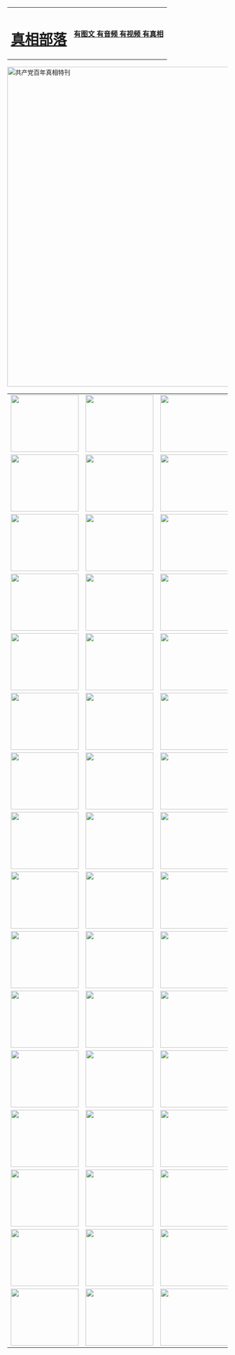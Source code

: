 <table>
<tr>

<td>
	<H1><a href="http://u79.cispeaks.com/zx/">真相部落</a></H1>
</td>
<td>
	<H4><a href="http://u79.cispeaks.com/zx/">有图文 有音频 有视频 有真相</a></H4>
</td>
</tr>
</table>

 <div ><a href="http://u79.cispeaks.com/zx/bngcd/"><img src="http://u79.cispeaks.com/zx/bngcd/gcdbnzx.jpg" width="730"  border="0" alt="共产党百年真相特刊"></a></div>

<table>
<tr>
	<td><a href="http://j38.ustedguarda.com/xtr/107/"><img  src ="http://j38.ustedguarda.com/pic/2017/02/107.jpg" width="155px" height="130px"></a></td>
	<td><a href="http://j38.ustedguarda.com/xtr/829/"><img src ="http://j38.ustedguarda.com/pic/2017/02/829.jpg" width="155px" height="130px"></a></td>
	<td><a href="http://j38.ustedguarda.com/xtr/69/"><img  src ="http://j38.ustedguarda.com/pic/2017/02/69.jpg" width="155px" height="130px"></a></td>
	<td><a href="http://j38.ustedguarda.com/xtr/99/"><img  src ="http://j38.ustedguarda.com/pic/2017/02/99.jpg" width="155px" height="130px"></a></td>
</tr>
<tr>
	<td><a href="http://j38.ustedguarda.com/xtr/40/"><img  src ="http://j38.ustedguarda.com/pic/2017/02/40.jpg" width="155px" height="130px"></a></td>
	<td><a href="http://j38.ustedguarda.com/xtr/20/"><img  src ="http://j38.ustedguarda.com/pic/2017/02/20.jpg" width="155px" height="130px"></a></td>
	<td><a href="http://j38.ustedguarda.com/xtr/81/"><img  src ="http://j38.ustedguarda.com/pic/2017/02/81.jpg" width="155px" height="130px"></a></td>
	<td><a href="http://j38.ustedguarda.com/xtr/2/"><img  src ="http://j38.ustedguarda.com/pic/2017/02/2.jpg" width="155px" height="130px"></a></td>
</tr>
<tr>
	<td><a href="http://j38.ustedguarda.com/xtr/86/"><img  src ="http://j38.ustedguarda.com/pic/2017/02/86.jpg" width="155px" height="130px"></a></td>
	<td><a href="http://j38.ustedguarda.com/xtr/109/"><img  src ="http://j38.ustedguarda.com/pic/2017/02/109.jpg" width="155px" height="130px"></a></td>
	<td><a href="http://j38.ustedguarda.com/xtr/1378/"><img  src ="http://j38.ustedguarda.com/pic/2017/02/1378.jpg" width="155px" height="130px"></a></td>
	<td><a href="http://j38.ustedguarda.com/xtr/57/"><img  src ="http://j38.ustedguarda.com/pic/2017/02/57.jpg" width="155px" height="130px"></a></td>
</tr>
<tr>
	<td><a href="http://j38.ustedguarda.com/xtr/1219/"><img  src ="http://j38.ustedguarda.com/pic/2017/02/1219.jpg" width="155px" height="130px"></a></td>
	<td><a href="http://j38.ustedguarda.com/xtr/1220/"><img  src ="http://j38.ustedguarda.com/pic/2017/02/1220.jpg" width="155px" height="130px"></a></td>
	<td><a href="http://j38.ustedguarda.com/xtr/1221/"><img  src ="http://j38.ustedguarda.com/pic/2017/02/1221.jpg" width="155px" height="130px"></a></td>
	<td><a href="http://j38.ustedguarda.com/xtr/51/"><img  src ="http://j38.ustedguarda.com/pic/2017/02/51.jpg" width="155px" height="130px"></a></td>
</tr>
<tr>
	<td><a href="http://j38.ustedguarda.com/xtr/1055/"><img  src ="http://j38.ustedguarda.com/pic/2017/02/1055.jpg" width="155px" height="130px"></a></td>
	<td><a href="http://j38.ustedguarda.com/xtr/611/"><img  src ="http://j38.ustedguarda.com/pic/2017/02/611.jpg" width="155px" height="130px"></a></td>
	<td><a href="http://j38.ustedguarda.com/xtr/1121/"><img  src ="http://j38.ustedguarda.com/pic/2017/02/1121.jpg" width="155px" height="130px"></a></td>
	<td><a href="http://j38.ustedguarda.com/xtr/610/"><img  src ="http://j38.ustedguarda.com/pic/2017/02/610.jpg" width="155px" height="130px"></a></td>
</tr>
<tr>
	<td><a href="http://j38.ustedguarda.com/xtr/1128/"><img  src ="http://j38.ustedguarda.com/pic/2017/02/1128.jpg" width="155px" height="130px"></a></td>
	<td><a href="http://j38.ustedguarda.com/xtr/1395/"><img  src ="http://j38.ustedguarda.com/pic/2017/02/1406.jpg" width="155px" height="130px"></a></td>
	<td><a href="http://j38.ustedguarda.com/xtr/1407/"><img  src ="http://j38.ustedguarda.com/pic/2017/02/1407.jpg" width="155px" height="130px"></a></td>
	<td><a href="http://j38.ustedguarda.com/xtr/934/"><img  src ="http://j38.ustedguarda.com/pic/2017/02/934.jpg" width="155px" height="130px"></a></td>
</tr>
<tr>
	<td><a href="http://j38.ustedguarda.com/xtr/641/"><img  src ="http://j38.ustedguarda.com/pic/2017/02/641.jpg" width="155px" height="130px"></a></td>
	<td><a href="http://j38.ustedguarda.com/xtr/949/"><img  src ="http://j38.ustedguarda.com/pic/2017/02/949.jpg" width="155px" height="130px"></a></td>
	<td><a href="http://j38.ustedguarda.com/xtr/112/"><img  src ="http://j38.ustedguarda.com/pic/2017/02/112.jpg" width="155px" height="130px"></a></td>
	<td><a href="http://j38.ustedguarda.com/xtr/812/"><img  src ="http://j38.ustedguarda.com/pic/2017/02/812.jpg" width="155px" height="130px"></a></td>
</tr>
<tr>
	<td><a href="http://j38.ustedguarda.com/xtr/103/"><img  src ="http://j38.ustedguarda.com/pic/2017/02/103.jpg" width="155px" height="130px"></a></td>
	<td><a href="http://j38.ustedguarda.com/xtr/3/"><img  src ="http://j38.ustedguarda.com/pic/2017/02/3.jpg" width="155px" height="130px"></a></td>
	<td><A href="http://j38.ustedguarda.com/mp4/zx/2015/11/Lkmtt.mp4" target="_blank" title="莲开满天庭"><img  src="http://j38.ustedguarda.com/pic/2015/11/Lkmtt3480_jssor.jpg"  width="155px" height="130px"></A></td>
	<td><A href="http://j38.ustedguarda.com/mp4/zx/2015/11/2013513.mp4" target="_blank" title="飞旋的法轮"><img  src="http://j38.ustedguarda.com/pic/2015/11/falun480_jssor.jpg"  width="155px" height="130px"></A></td>
</tr>
<tr>
	<td><A href="http://j38.ustedguarda.com/mp4/zx/2015/11/NYParade.mp4" target="_blank" title="2004年4月10日法轮功纽约大游行"><img  src="http://j38.ustedguarda.com/pic/2015/11/nyparade480_jssor.jpg"  width="155px" height="130px"></A></td>
	<td><A href="http://j38.ustedguarda.com/mp4/news617/2015/05/WEB_s28093.mp4" target="_blank" title="2015年世界法轮大法日特别报导"><img  src="http://j38.ustedguarda.com/pic/2015/11/p6752711a666997037_jssor.jpg"  width="155px" height="130px"></A></td>
	<td><A href="http://j38.ustedguarda.com/mp4/news829/2015/11/30211_326650.mp4" target="_blank" title="沧州绑架案连审四天 民众抹泪称审好人"><img  src="http://j38.ustedguarda.com/pic/2015/11/changzhou2480_jssor.jpg"  width="155px" height="130px"></A></td>
	<td><A href="http://j38.ustedguarda.com/mp4/mhph/2015/10/changzhou.mp4" target="_blank" title="沧州真相--狮城血泪"><img  src="http://j38.ustedguarda.com/pic/2015/11/changzhou480_jssor.jpg"  width="155px" height="130px"></A></td>
</tr>
<tr>
	<td><A href="http://j38.ustedguarda.com/mp4/mhjd/mhjd_55.mp4" target="_blank" title="正义律师与无罪辩护"><img  src="http://j38.ustedguarda.com/pic/2015/11/wzbh480_jssor.jpg"  width="155px" height="130px"></A></td>
	<td><A href="http://j38.ustedguarda.com/mp4/zx/2015/11/layerkcs.mp4" target="_blank" title="中国的良心--高智晟律师"><img  src="http://j38.ustedguarda.com/pic/2015/11/layerkcs2480_jssor.jpg"  width="155px" height="130px"></A></td>
	<td><A href="http://j38.ustedguarda.com/mp4/mhph/2015/10/szxl.mp4" target="_blank" title="神州血泪--北京、大庆、广东、哈尔滨"><img  src="http://j38.ustedguarda.com/pic/2015/11/szxl480_jssor.jpg"  width="155px" height="130px"></A></td>
	<td><A href="http://j38.ustedguarda.com/mp4/zx/2015/11/TangShanFFXS.mp4" target="_blank" title="真相纪录片：凤凰新生"><img  src="http://j38.ustedguarda.com/pic/2015/11/fhxs2480_jssor.jpg"  width="155px" height="130px"></A></td>
</tr>
<tr>
	<td><A href="http://j38.ustedguarda.com/mp4/zx/2015/11/jidong.mp4" target="_blank" title="冀东监狱的罪恶"><img  src="http://j38.ustedguarda.com/pic/2015/11/jidong480_jssor.jpg"  width="155px" height="130px"></A></td>
	<td><A href="http://j38.ustedguarda.com/mp4/mhph/2015/10/tangshan.mp4" target="_blank" title="凤凰血泪"><img  src="http://j38.ustedguarda.com/pic/2015/11/tangshan480_jssor.jpg"  width="155px" height="130px"></A>
					</div></td>
	<td>	<A href="http://j38.ustedguarda.com/mp4/mhph/2015/10/zfxtzxl.mp4" target="_blank" title="政法系统罪行录--唐山篇"><img  src="http://j38.ustedguarda.com/pic/2015/11/zfxtzxl480_jssor.jpg"  width="155px" height="130px"></A></td>
	<td><A href="http://j38.ustedguarda.com/mp4/mhph/2015/10/QDBG.mp4" target="_blank" title="青岛悲歌"><img  src="http://j38.ustedguarda.com/pic/2015/10/qdbg2480_jssor.jpg"  width="155px" height="130px"></A></td>
</tr>
<tr>
	<td><A href="http://j38.ustedguarda.com/mp4/mhph/2015/10/huludao.mp4" target="_blank" title="葫芦岛永恒的见证"><img  src="http://j38.ustedguarda.com/pic/2015/10/huludao480_jssor.jpg"  width="155px" height="130px"></A></td>
	<td><A href="http://j38.ustedguarda.com/mp4/mhph/2015/10/qbzx.mp4" target="_blank" title="湖畔泉边听真相-济南泉城的传奇"><img  src="http://j38.ustedguarda.com/pic/2015/10/hupan480_jssor.jpg"  width="155px" height="130px"></A></td>
	<td><A href="http://j38.ustedguarda.com/mp4/mhph/2015/10/baoding_dvd_v2.mp4" target="_blank" title="燕赵悲歌"><img  src="http://j38.ustedguarda.com/pic/2015/10/yzbg480_jssor.jpg"  width="155px" height="130px"></A></td>
	<td><A href="http://j38.ustedguarda.com/mp4/zx/2015/11/meihuashi_complete_ED2.0.mp4" target="_blank" title="梅花诗完整版"><img  src="http://j38.ustedguarda.com/pic/2015/11/mhs480_jssor.jpg"  width="155px" height="130px"></A></td>
</tr>
<tr>
	<td><A href="http://j38.ustedguarda.com/mp4/zx/2015/11/fengbei512k.mp4" target="_blank" title="丰碑"><img  src="http://j38.ustedguarda.com/pic/2015/11/fongbei480_jssor.jpg"  width="155px" height="130px"></A></td>
	<td><A href="http://j38.ustedguarda.com/mp4/zx/2015/11/fytdxComplete.mp4" target="_blank" title="风雨天地行全集"><img  src="http://j38.ustedguarda.com/pic/2015/11/fytdxWhite480_jssor.jpg"  width="155px" height="130px"></A></td>
	<td><A href="http://j38.ustedguarda.com/mp4/zx/2015/11/JianZheng.mp4" target="_blank" title="见证"><img  src="http://j38.ustedguarda.com/pic/2015/11/witness480_jssor.jpg"  width="155px" height="130px"></A></td>
	<td><A href="http://j38.ustedguarda.com/mp4/mhph/2015/10/hcym.mp4" target="_blank" title="红朝阴谋"><img  src="http://j38.ustedguarda.com/pic/2015/10/hcym480_jssor.jpg"  width="155px" height="130px"></A></td>
</tr>
<tr>
	<td><A href="http://j38.ustedguarda.com/mp4/zx/2015/11/zfzxPalV3.mp4" target="_blank" title="是自焚还是骗局"><img  src="http://j38.ustedguarda.com/pic/2015/11/zfzx4805_jssor.jpg"  width="155px" height="130px"></A></td>
	<td><A href="http://j38.ustedguarda.com/mp4/zx/2015/11/lsdspMsyTd.mp4" target="_blank" title="历史的审判"><img  src="http://j38.ustedguarda.com/pic/2015/11/lsdsp480_jssor.jpg"  width="155px" height="130px"></A></td>
	<td><A href="http://j38.ustedguarda.com/mp4/news886/2015/11/concat886.mp4" target="_blank" title="一周全球控告江泽民"><img  src="http://j38.ustedguarda.com/pic/2015/11/news886480_jssor.jpg"  width="155px" height="130px"></A></td>
	<td><A href="http://j38.ustedguarda.com/mp4/news1378/2014/08/CQSD_s0_e4_v2_i0-CQSD_4-video.mp4" target="_blank" title="欧洲的抉择"><img  src="http://j38.ustedguarda.com/pic/2015/11/p5143421a564166643-ss_jssor.jpg"  width="155px" height="130px"></A></td>
</tr>
<tr>
	<td><A href="http://j38.ustedguarda.com/mp4/zx/2015/11/hk20150720parade.mp4" target="_blank" title="港法轮功反迫害大游行 大陆游客震撼"><img  src="http://j38.ustedguarda.com/pic/2015/11/281098-ss_jssor.jpg"  width="155px" height="130px"></A></td>
	<td><A href="http://j38.ustedguarda.com/mp4/zx/2015/11/20150720hkParade512k.mp4" target="_blank" title="香港法轮功720游行声援诉江潮"><img  src="http://j38.ustedguarda.com/pic/2015/11/2015720parade480_jssor.jpg"  width="155px" height="130px"></A></td>
	<td><A href="http://j38.ustedguarda.com/mp4/zx/2015/11/hktdc512.mp4" target="_blank" title="香港退党潮"><img  src="http://j38.ustedguarda.com/pic/2015/11/hktdc480_jssor.jpg"  width="155px" height="130px"></A></td>
	<td><A href="http://j38.ustedguarda.com/mp4/news413/2015/11/concat413.mp4" target="_blank" title="本月退党精选"><img  src="http://j38.ustedguarda.com/pic/2015/11/tuidang480_jssor.jpg"  width="155px" height="130px"></A></td>
</tr>
<tr>
	<td><A href="http://j38.ustedguarda.com/mp4/news823/2015/11/TSZG_British_1_QA_A_TSZG-61-1_XinHaoNianZuoZh_P617180.mp4" target="_blank" title="辛灏年：纪念《九评共产党》发表十周年演讲"><img  src="http://j38.ustedguarda.com/pic/2015/11/xhn9p10480_jssor.jpg"  width="155px" height="130px"></A></td>
	<td><A href="http://j38.ustedguarda.com/mp4/news57/2015/11/JPGCD8.mp4" target="_blank" title="【九评之八】评中国共产党的邪教本质"><img  src="http://j38.ustedguarda.com/pic/2015/11/9pkcd8p480_jssor.jpg"  width="155px" height="130px"></A></td>
	<td><A href="http://j38.ustedguarda.com/mp4/other/kao.Chih.Sheng_story.mp4"  target="_blank" title="超越恐惧:高智晟的故事"				style="font-size:20px;"><img src="http://j38.ustedguarda.com/pic/2016/12/GZS201408070902.jpg"  width="155px" height="130px">
						</A></td>
	<td><A href="http://j38.ustedguarda.com/mp4/zx/2016/11/oh10yearsInv.mp4"  target="_blank" title="纪录片《活摘 十年调查》完整版" style="font-size:20px;"><img src="http://j38.ustedguarda.com/pic/2016/11/10yearsOHinv.jpg"  width="155px" height="130px">
						</A></td>
</tr>
</table>



